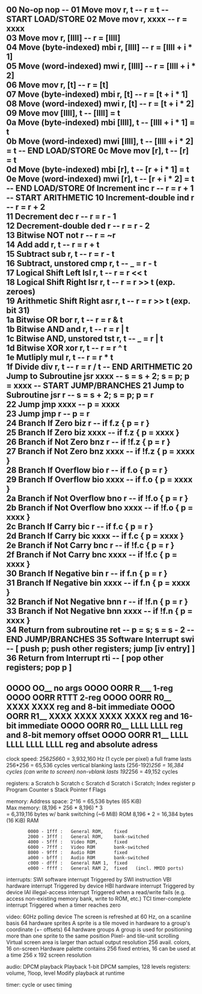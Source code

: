 00  No-op                   nop             --
01  Move                    mov r, t        -- r = t                                                                -- START LOAD/STORE
02  Move                    mov r, xxxx     -- r = xxxx                                     
03  Move                    mov r, [llll]   -- r = [llll]                                      
04  Move (byte-indexed)     mbi r, [llll]   -- r = [llll + i * 1]                                      
05  Move (word-indexed)     mwi r, [llll]   -- r = [llll + i * 2]                                      
06  Move                    mov r, [t]      -- r = [t]                                      
07  Move (byte-indexed)     mbi r, [t]      -- r = [t + i * 1]                                      
08  Move (word-indexed)     mwi r, [t]      -- r = [t + i * 2]                                      
09  Move                    mov [llll], t   -- [llll] = t                                      
0a  Move (byte-indexed)     mbi [llll], t   -- [llll + i * 1] = t                                      
0b  Move (word-indexed)     mwi [llll], t   -- [llll + i * 2] = t                                                      -- END LOAD/STORE
0c  Move                    mov [r], t      -- [r] = t                                      
0d  Move (byte-indexed)     mbi [r], t      -- [r + i * 1] = t                                      
0e  Move (word-indexed)     mwi [r], t      -- [r + i * 2] = t                                                      -- END LOAD/STORE
0f  Increment               inc r       -- r = r + 1                                                            -- START ARITHMETIC
10  Increment-double        ind r       -- r = r + 2                                        
11  Decrement               dec r       -- r = r - 1                                        
12  Decrement-double        ded r       -- r = r - 2                                        
13  Bitwise NOT             not r       -- r = ~r                                       
14  Add                     add r, t    -- r = r + t                                        
15  Subtract                sub r, t    -- r = r - t                                        
16  Subtract, unstored      cmp r, t    -- _ = r - t                                            
17  Logical Shift Left      lsl r, t    -- r = r << t                                       
18  Logical Shift Right     lsr r, t    -- r = r >> t (exp. zeroes)                                     
19  Arithmetic Shift Right  asr r, t    -- r = r >> t (exp. bit 31)                                     
1a  Bitwise OR              bor r, t    -- r = r & t                                        
1b  Bitwise AND             and r, t    -- r = r | t                                        
1c  Bitwise AND, unstored   tst r, t    -- _ = r | t                                        
1d  Bitwise XOR             xor r, t    -- r = r ^ t                                        
1e  Mutliply                mul r, t    -- r = r * t                                        
1f  Divide                  div r, t    -- r = r / t                                                            -- END ARITHMETIC
20  Jump to Subroutine      jsr xxxx    -- s = s + 2; s = p; p = xxxx                                           -- START JUMP/BRANCHES
21  Jump to Subroutine      jsr r       -- s = s + 2; s = p; p = r                                      
22  Jump                    jmp xxxx    -- p = xxxx                                     
23  Jump                    jmp r       -- p = r                                        
24  Branch If Zero          biz r       -- if f.z { p = r }                                     
25  Branch If Zero          biz xxxx    -- if f.z { p = xxxx }                                      
26  Branch if Not Zero      bnz r       -- if !f.z { p = r }                                        
27  Branch if Not Zero      bnz xxxx    -- if !f.z { p = xxxx }                                     
28  Branch If Overflow      bio r       -- if f.o { p = r }                                     
29  Branch If Overflow      bio xxxx    -- if f.o { p = xxxx }                                      
2a  Branch if Not Overflow  bno r       -- if !f.o { p = r }                                        
2b  Branch if Not Overflow  bno xxxx    -- if !f.o { p = xxxx }                                     
2c  Branch If Carry         bic r       -- if f.c { p = r }                                     
2d  Branch If Carry         bic xxxx    -- if f.c { p = xxxx }                                      
2e  Branch if Not Carry     bnc r       -- if !f.c { p = r }                                        
2f  Branch if Not Carry     bnc xxxx    -- if !f.c { p = xxxx }                                     
30  Branch If Negative      bin r       -- if f.n { p = r }                                     
31  Branch If Negative      bin xxxx    -- if f.n { p = xxxx }                                      
32  Branch if Not Negative  bnn r       -- if !f.n { p = r }                                        
33  Branch if Not Negative  bnn xxxx    -- if !f.n { p = xxxx }                                     
34  Return from subroutine  ret         -- p = s; s = s - 2                                                     -- END JUMP/BRANCHES
35  Software Interrupt      swi         -- [ push p; push other registers; jump [iv entry] ]        
36  Return from Interrupt   rti         -- [ pop other registers; pop p ]                           
---------------------------------------------------------------------------------------------------------
 OOOO OO__                          no args
 OOOO OORR R___                     1-reg
 OOOO OORR RTTT                     2-reg
 OOOO OORR R0__ XXXX XXXX           reg and 8-bit immediate
 OOOO OORR R1__ XXXX XXXX XXXX XXXX reg and 16-bit immediate
 OOOO OORR R0__ LLLL LLLL           reg and 8-bit memory offset
 OOOO OORR R1__ LLLL LLLL LLLL LLLL reg and absolute adress
---------------------------------------------------------------------------------------------------------

clock speed:    256*256*60 = 3,932,160 Hz (1 cycle per pixel)
                a full frame lasts 256*256 = 65,536 cycles
                vertical blanking lasts (256-192)*256 = 16,384 cycles   (can write to screen)
                non-vblank lasts 192*256 = 49,152 cycles

registers:  a       Scratch
            b       Scratch
            c       Scratch
            d       Scratch
            i       Scratch; Index register
            p       Program Counter
            s       Stack Pointer
            f       Flags

memory:     Address space:  2^16 
                            = 65,536 bytes                      (65 KiB)    
            Max memory:     (8,196 + 256 * 8,196) * 3       
                            = 6,319,116 bytes w/ bank switching (~6 MiB)    ROM
                            8,196 * 2
                            = 16,384 bytes                      (16 KiB)    RAM
                            
            0000 - 1fff :   General ROM,    fixed
            2000 - 3fff :   General ROM,    bank-switched
            4000 - 5fff :   Video ROM,      fixed
            6000 - 7fff :   Video ROM       bank-switched
            8000 - 9fff :   Audio ROM       fixed
            a000 - bfff :   Audio ROM       bank-switched
            c000 - dfff :   General RAM 1,  fixed
            e000 - ffff :   General RAM 2,  fixed   (incl. MMIO ports)
            

interrupts: SWI     software interrupt              Triggered by SWI instruction
            VBI     hardware interrupt              Triggered by device
            HBI     hardware interrupt              Triggered by device
            IAI     illegal-access interrupt        Triggered when a read/write fails (e.g. access non-existing memory bank, write to ROM, etc.)
            TCI     timer-complete interrupt        Triggered when a timer reaches zero

video:      60Hz polling device             The screen is refreshed at 60 Hz, on a scanline basis
            64 hardware sprites             A sprite is a tile moved in hardware to a group's coordinate (+- offsets)
            64 hardware groups              A group is used for positioning more than one sprite to the same position
            Pixel- and tile-unit scrolling  Virtual screen area is larger than actual output resolution
            256 avail. colors, 16 on-screen Hardware palette contains 256 fixed entries, 16 can be used at a time
            256 x 192 screen resolution

audio:      DPCM playback                   Playback 1-bit DPCM samples, 128 levels
            registers: volume, ?loop, level Modify playback at runtime

timer:      cycle or usec timing
